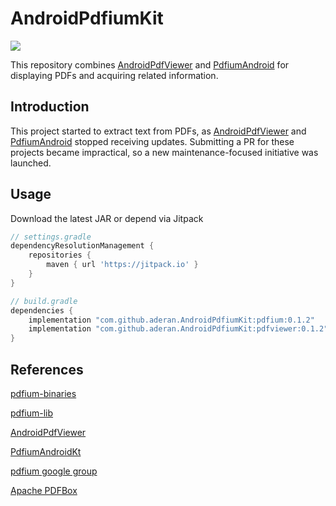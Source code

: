# AndroidPdfiumKit

[![](https://jitpack.io/v/aderan/AndroidPdfiumKit.svg)](https://jitpack.io/#aderan/AndroidPdfiumKit)

This repository combines [AndroidPdfViewer](https://github.com/barteksc/AndroidPdfViewer)
and [PdfiumAndroid](https://github.com/mshockwave/PdfiumAndroid) for displaying PDFs and acquiring related information.

## Introduction

This project started to extract text from PDFs, as [AndroidPdfViewer](https://github.com/barteksc/AndroidPdfViewer)
and [PdfiumAndroid](https://github.com/mshockwave/PdfiumAndroid) stopped receiving updates.
Submitting a PR for these projects became impractical, so a new maintenance-focused initiative was launched.

## Usage

Download the latest JAR or depend via Jitpack

```groovy
// settings.gradle
dependencyResolutionManagement {
    repositories {
        maven { url 'https://jitpack.io' }
    }
}

// build.gradle
dependencies {
    implementation "com.github.aderan.AndroidPdfiumKit:pdfium:0.1.2"
    implementation "com.github.aderan.AndroidPdfiumKit:pdfviewer:0.1.2"
}
```

## References

[pdfium-binaries](https://github.com/bblanchon/pdfium-binaries)

[pdfium-lib](https://github.com/paulocoutinhox/pdfium-lib)

[AndroidPdfViewer](https://github.com/mhiew/AndroidPdfViewer)

[PdfiumAndroidKt](https://github.com/johngray1965/PdfiumAndroidKt)

[pdfium google group](https://groups.google.com/g/pdfium)

[Apache PDFBox](https://pdfbox.apache.org/)